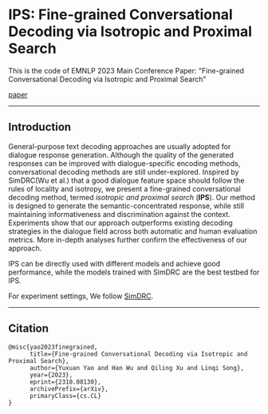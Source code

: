 # IPS: Fine-grained Conversational Decoding via Isotropic and Proximal Search
This is the code of EMNLP 2023 Main Conference Paper: "Fine-grained Conversational Decoding via Isotropic and Proximal Search" 

[paper](https://arxiv.org/abs/2310.08130)
***
##  Introduction
General-purpose text decoding approaches are usually adopted for dialogue response generation. Although the quality of the generated responses can be improved with dialogue-specific encoding methods, conversational decoding methods are still under-explored. Inspired by   SimDRC(Wu et al.) that a good dialogue feature space should follow the rules of locality and isotropy, we present a fine-grained conversational decoding method, termed *isotropic and proximal search* (**IPS**). Our method is designed to generate the semantic-concentrated response, while still maintaining informativeness and discrimination against the context.
Experiments show that our approach outperforms existing decoding strategies in the dialogue field across both automatic and human evaluation metrics. More in-depth analyses further confirm the effectiveness of our approach.

IPS can be directly used with different models and achieve good performance, while the models trained with SimDRC are the best testbed for IPS.

For experiment settings, We follow [SimDRC](https://github.com/hahahawu/SimDRC).
***
## Citation
```
@misc{yao2023finegrained,
      title={Fine-grained Conversational Decoding via Isotropic and Proximal Search}, 
      author={Yuxuan Yao and Han Wu and Qiling Xu and Linqi Song},
      year={2023},
      eprint={2310.08130},
      archivePrefix={arXiv},
      primaryClass={cs.CL}
}
```



